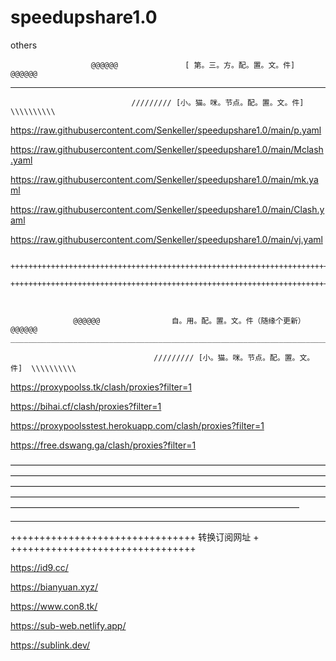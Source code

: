 # speedupshare1.0
others

                      @@@@@@               [ 第。三。方。配。置。文。件]                                         @@@@@@

_________________________________________________________________________________________________________________________________________________________________________________
                               ///////// [小。猫。咪。节点。配。置。文。件]  \\\\\\\\\\
https://raw.githubusercontent.com/Senkeller/speedupshare1.0/main/p.yaml

https://raw.githubusercontent.com/Senkeller/speedupshare1.0/main/Mclash.yaml

https://raw.githubusercontent.com/Senkeller/speedupshare1.0/main/mk.yaml

https://raw.githubusercontent.com/Senkeller/speedupshare1.0/main/Clash.yaml

https://raw.githubusercontent.com/Senkeller/speedupshare1.0/main/vj.yaml

        ++++++++++++++++++++++++++++++++++++++++++++++++++++++++++++++++++++++++
        ++++++++++++++++++++++++++++++++++++++++++++++++++++++++++++++++++++++++
        
    
  
                  @@@@@@                自。用。配。置。文。件（随缘个更新）                                 @@@@@@                      _________________________________________________________________________________________________________________________________________________________________________________

                                    ///////// [小。猫。咪。节点。配。置。文。件]  \\\\\\\\\\


https://proxypoolss.tk/clash/proxies?filter=1

https://bihai.cf/clash/proxies?filter=1

https://proxypoolsstest.herokuapp.com/clash/proxies?filter=1

https://free.dswang.ga/clash/proxies?filter=1





—————————————————————————————————————————————————————————————————————————————————————————————————————————————————————————————————————————————————————————————————————————————————







_________________________________________________________________________________________________________________________________________________________________________________
++++++++++++++++++++++++++++++++
转换订阅网址                    +
++++++++++++++++++++++++++++++++

https://id9.cc/

https://bianyuan.xyz/

https://www.con8.tk/

https://sub-web.netlify.app/

https://sublink.dev/
